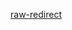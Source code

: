 <!-- markdownlint-disable -->
[raw-redirect](https://raw.githubusercontent.com/laurentlaurent/qmk_firmware/master/keyboards/preonic/keymaps/laurentlaurent/readme.md)